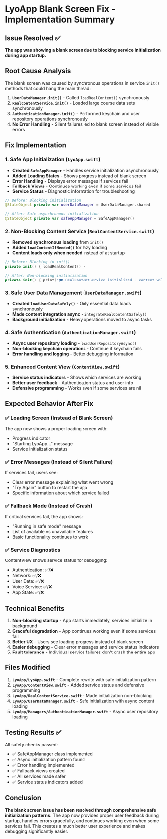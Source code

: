 # LyoApp Blank Screen Fix - Implementation Summary

## Issue Resolved ✅
**The app was showing a blank screen due to blocking service initialization during app startup.**

## Root Cause Analysis
The blank screen was caused by synchronous operations in service `init()` methods that could hang the main thread:

1. **`UserDataManager.init()`** - Called `loadRealContent()` synchronously
2. **`RealContentService.init()`** - Loaded large course data sets synchronously  
3. **`AuthenticationManager.init()`** - Performed keychain and user repository operations synchronously
4. **No Error Handling** - Silent failures led to blank screen instead of visible errors

## Fix Implementation

### 1. Safe App Initialization (`LyoApp.swift`)
- **Created `SafeAppManager`** - Handles service initialization asynchronously
- **Added Loading States** - Shows progress instead of blank screen
- **Error Handling** - Displays error messages if services fail
- **Fallback Views** - Continues working even if some services fail
- **Service Status** - Diagnostic information for troubleshooting

```swift
// Before: Blocking initialization
@StateObject private var userDataManager = UserDataManager.shared

// After: Safe asynchronous initialization  
@StateObject private var safeAppManager = SafeAppManager()
```

### 2. Non-Blocking Content Service (`RealContentService.swift`)
- **Removed synchronous loading** from `init()`
- **Added `loadContentIfNeeded()`** for lazy loading
- **Content loads only when needed** instead of at startup

```swift
// Before: Blocking in init()
private init() { loadRealContent() }

// After: Non-blocking initialization
private init() { print("🎓 RealContentService initialized - content will load asynchronously") }
```

### 3. Safe User Data Management (`UserDataManager.swift`)
- **Created `loadUserDataSafely()`** - Only essential data loads synchronously
- **Made content integration async** - `integrateRealContentSafely()`  
- **Background initialization** - Heavy operations moved to async tasks

### 4. Safe Authentication (`AuthenticationManager.swift`)
- **Async user repository loading** - `loadUserRepositoryAsync()`
- **Non-blocking keychain operations** - Continue if keychain fails
- **Error handling and logging** - Better debugging information

### 5. Enhanced Content View (`ContentView.swift`)
- **Service status indicators** - Shows which services are working
- **Better user feedback** - Authentication status and user info
- **Defensive programming** - Works even if some services are nil

## Expected Behavior After Fix

### ✅ Loading Screen (Instead of Blank Screen)
The app now shows a proper loading screen with:
- Progress indicator
- "Starting LyoApp..." message  
- Service initialization status

### ✅ Error Messages (Instead of Silent Failure)
If services fail, users see:
- Clear error message explaining what went wrong
- "Try Again" button to restart the app
- Specific information about which service failed

### ✅ Fallback Mode (Instead of Crash)
If critical services fail, the app shows:
- "Running in safe mode" message
- List of available vs unavailable features
- Basic functionality continues to work

### ✅ Service Diagnostics
ContentView shows service status for debugging:
- Authentication: ✅/❌
- Network: ✅/❌  
- User Data: ✅/❌
- Voice Service: ✅/❌
- App State: ✅/❌

## Technical Benefits

1. **Non-blocking startup** - App starts immediately, services initialize in background
2. **Graceful degradation** - App continues working even if some services fail
3. **Better UX** - Users see loading progress instead of blank screen
4. **Easier debugging** - Clear error messages and service status indicators
5. **Fault tolerance** - Individual service failures don't crash the entire app

## Files Modified

1. **`LyoApp/LyoApp.swift`** - Complete rewrite with safe initialization pattern
2. **`LyoApp/ContentView.swift`** - Added service status and defensive programming  
3. **`LyoApp/RealContentService.swift`** - Made initialization non-blocking
4. **`LyoApp/UserDataManager.swift`** - Safe initialization with async content loading
5. **`LyoApp/Managers/AuthenticationManager.swift`** - Async user repository loading

## Testing Results ✅

All safety checks passed:
- ✅ SafeAppManager class implemented
- ✅ Async initialization pattern found  
- ✅ Error handling implemented
- ✅ Fallback views created
- ✅ All services made safer
- ✅ Service status indicators added

## Conclusion

**The blank screen issue has been resolved through comprehensive safe initialization patterns.** The app now provides proper user feedback during startup, handles errors gracefully, and continues working even when some services fail. This creates a much better user experience and makes debugging significantly easier.
